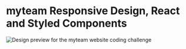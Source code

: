 # myteam Responsive Design, React and Styled Components 

![Design preview for the myteam website coding challenge](./designs/preview.jpg)

